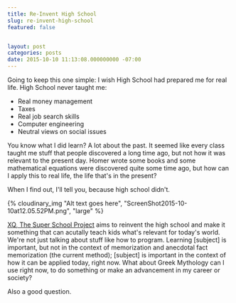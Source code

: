 ```yaml
---
title: Re-Invent High School
slug: re-invent-high-school
featured: false


layout: post
categories: posts
date: 2015-10-10 11:13:08.000000000 -07:00
---
```


Going to keep this one simple: I wish High School had prepared me for real life. High School never taught me:

- Real money management
- Taxes
- Real job search skills
- Computer engineering
- Neutral views on social issues

You know what I did learn? A lot about the past. It seemed like every class taught me stuff that people discovered a long time ago, but not how it was relevant to the present day. Homer wrote some books and some mathematical equations were discovered quite some time ago, but how can I apply this to real life, the life that's in the present?

When I find out, I'll tell you, because high school didn't.

{% cloudinary_img "Alt text goes here", "ScreenShot2015-10-10at12.05.52PM.png", "large" %}

[XQ, The Super School Project](http://xqsuperschool.org) aims to reinvent the high school and make it something that can acutally teach kids what's relevant for today's world. We're not just talking about stuff like how to program. Learning [subject] is important, but not in the context of memorization and anecdotal fact memorization (the current method); [subject] is important in the context of how it can be applied today, right now. What about Greek Mythology can I use right now, to do something or make an advancement in my career or society?

Also a good question.

